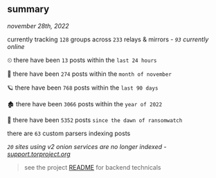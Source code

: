
## summary
_november 28th, 2022_

currently tracking `128` groups across `233` relays & mirrors - _`93` currently online_

⏲ there have been `13` posts within the `last 24 hours`

🦈 there have been `274` posts within the `month of november`

🪐 there have been `768` posts within the `last 90 days`

🏚 there have been `3066` posts within the `year of 2022`

🦕 there have been `5352` posts `since the dawn of ransomwatch`

there are `63` custom parsers indexing posts

_`20` sites using v2 onion services are no longer indexed - [support.torproject.org](https://support.torproject.org/onionservices/v2-deprecation/)_

> see the project [README](https://github.com/joshhighet/ransomwatch#ransomwatch--) for backend technicals
